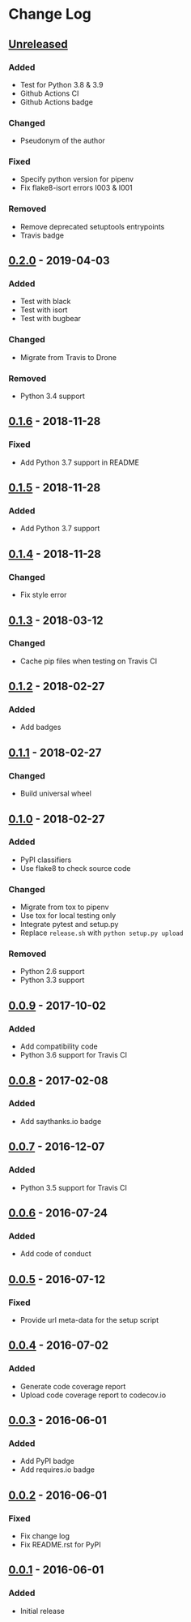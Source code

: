 # Change Log

## [Unreleased]

### Added

  - Test for Python 3.8 & 3.9
  - Github Actions CI
  - Github Actions badge

### Changed

  - Pseudonym of the author

### Fixed

  - Specify python version for pipenv
  - Fix flake8-isort errors I003 & I001

### Removed

  - Remove deprecated setuptools entrypoints
  - Travis badge

## [0.2.0] - 2019-04-03

### Added

  - Test with black
  - Test with isort
  - Test with bugbear

### Changed

  - Migrate from Travis to Drone

### Removed

  - Python 3.4 support

## [0.1.6] - 2018-11-28

### Fixed

  - Add Python 3.7 support in README

## [0.1.5] - 2018-11-28

### Added

  - Add Python 3.7 support

## [0.1.4] - 2018-11-28

### Changed

  - Fix style error

## [0.1.3] - 2018-03-12

### Changed

  - Cache pip files when testing on Travis CI

## [0.1.2] - 2018-02-27

### Added

  - Add badges

## [0.1.1] - 2018-02-27

### Changed

  - Build universal wheel

## [0.1.0] - 2018-02-27

### Added

  - PyPI classifiers
  - Use flake8 to check source code

### Changed

  - Migrate from tox to pipenv
  - Use tox for local testing only
  - Integrate pytest and setup.py
  - Replace `release.sh` with `python setup.py upload`

### Removed

  - Python 2.6 support
  - Python 3.3 support

## [0.0.9] - 2017-10-02

### Added

  - Add compatibility code
  - Python 3.6 support for Travis CI

## [0.0.8] - 2017-02-08

### Added

  - Add saythanks.io badge

## [0.0.7] - 2016-12-07

### Added

  - Python 3.5 support for Travis CI

## [0.0.6] - 2016-07-24

### Added

  - Add code of conduct

## [0.0.5] - 2016-07-12

### Fixed

  - Provide url meta-data for the setup script

## [0.0.4] - 2016-07-02

### Added

  - Generate code coverage report
  - Upload code coverage report to codecov.io

## [0.0.3] - 2016-06-01

### Added

  - Add PyPI badge
  - Add requires.io badge

## [0.0.2] - 2016-06-01

### Fixed

  - Fix change log
  - Fix README.rst for PyPI

## [0.0.1] - 2016-06-01

### Added

  - Initial release

[Unreleased]: https://github.com/dochang/bumplus/compare/0.2.0...HEAD
[0.2.0]: https://github.com/dochang/bumplus/compare/0.1.6...0.2.0
[0.1.6]: https://github.com/dochang/bumplus/compare/0.1.5...0.1.6
[0.1.5]: https://github.com/dochang/bumplus/compare/0.1.4...0.1.5
[0.1.4]: https://github.com/dochang/bumplus/compare/0.1.3...0.1.4
[0.1.3]: https://github.com/dochang/bumplus/compare/0.1.2...0.1.3
[0.1.2]: https://github.com/dochang/bumplus/compare/0.1.1...0.1.2
[0.1.1]: https://github.com/dochang/bumplus/compare/0.1.0...0.1.1
[0.1.0]: https://github.com/dochang/bumplus/compare/0.0.9...0.1.0
[0.0.9]: https://github.com/dochang/bumplus/compare/0.0.8...0.0.9
[0.0.8]: https://github.com/dochang/bumplus/compare/0.0.7...0.0.8
[0.0.7]: https://github.com/dochang/bumplus/compare/0.0.6...0.0.7
[0.0.6]: https://github.com/dochang/bumplus/compare/0.0.5...0.0.6
[0.0.5]: https://github.com/dochang/bumplus/compare/0.0.4...0.0.5
[0.0.4]: https://github.com/dochang/bumplus/compare/0.0.3...0.0.4
[0.0.3]: https://github.com/dochang/bumplus/compare/0.0.2...0.0.3
[0.0.2]: https://github.com/dochang/bumplus/compare/0.0.1...0.0.2
[0.0.1]: https://github.com/dochang/bumplus/commits/0.0.1
